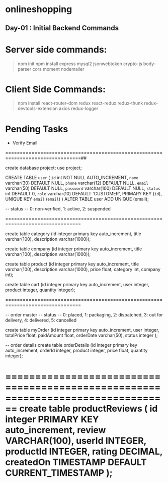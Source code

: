 # onlineshopping

## Day-01 : Initial Backend Commands

# Server side commands:

> npm init
> npm install express mysql2 jsonwebtoken crypto-js body-parser cors moment nodemailer

# Client Side Commands:

> npm install react-router-dom redux react-redux redux-thunk redux-devtools-extension axios redux-logger

# Pending Tasks

- Verify Email



================================================================================##

create database project;
use project;

CREATE TABLE `user` (
  `id` int NOT NULL AUTO_INCREMENT,
  `name` varchar(30) DEFAULT NULL,
  `phone` varchar(12) DEFAULT NULL,
  `email` varchar(50) DEFAULT NULL,
  `password` varchar(100) DEFAULT NULL,
  `status` int DEFAULT 0,
  `role` varchar(10) DEFAULT 'CUSTOMER',
  PRIMARY KEY (`id`),
  UNIQUE KEY `email` (`email`)
)
ALTER TABLE user ADD UNIQUE (email);

-- status
-- 0: non-verified, 1: active, 2: suspended

================================================================================

create table category (id integer primary key auto_increment, title varchar(100), description varchar(1000));

create table company (id integer primary key auto_increment, title varchar(100), description varchar(1000));

create table product (id integer primary key auto_increment, title varchar(100), description varchar(1000), price float, category int, company int);

create table cart (id integer primary key auto_increment, user integer, product integer, quantity integer);

================================================================================

-- order master
-- status
-- 0: placed, 1: packaging, 2: dispatched, 3: out for delivery, 4: delivered, 5: cancelled

create table myOrder (id integer primary key auto_increment, user integer, totalPrice float, paidAmount float, orderDate varchar(50), status integer );

-- order details
create table orderDetails (id integer primary key auto_increment, orderId integer, product integer, price float, quantity integer);

================================================================================
create table productReviews (
	id integer PRIMARY KEY auto_increment, 
	review VARCHAR(100),
	userId INTEGER,
	productId INTEGER,
	rating DECIMAL,
	createdOn TIMESTAMP DEFAULT CURRENT_TIMESTAMP
);
================================================================================